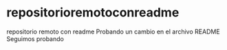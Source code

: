 # repositorioremotoconreadme
repositorio remoto con readme
Probando un cambio en el archivo README
Seguimos probando
